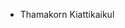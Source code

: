 - Thamakorn Kiattikaikul

<!---
salmiakki0512/salmiakki0512 is a ✨ special ✨ repository because its `README.md` (this file) appears on your GitHub profile.
You can click the Preview link to take a look at your changes.
--->
